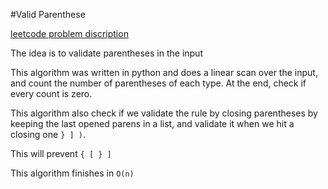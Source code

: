 #Valid Parenthese

[leetcode problem discription](https://oj.leetcode.com/problems/valid-parentheses/)

The idea is to validate parentheses in the input

This algorithm was written in python and does a linear scan over the input, and count the number of parentheses of each type. At the end, check if every count is zero.

This algorithm also check if we validate the rule by closing parentheses by keeping the last opened parens in a list, and validate it when we hit a closing one `} ] )`.

This will prevent `{ [ } ]`

This algorithm finishes in `O(n)`